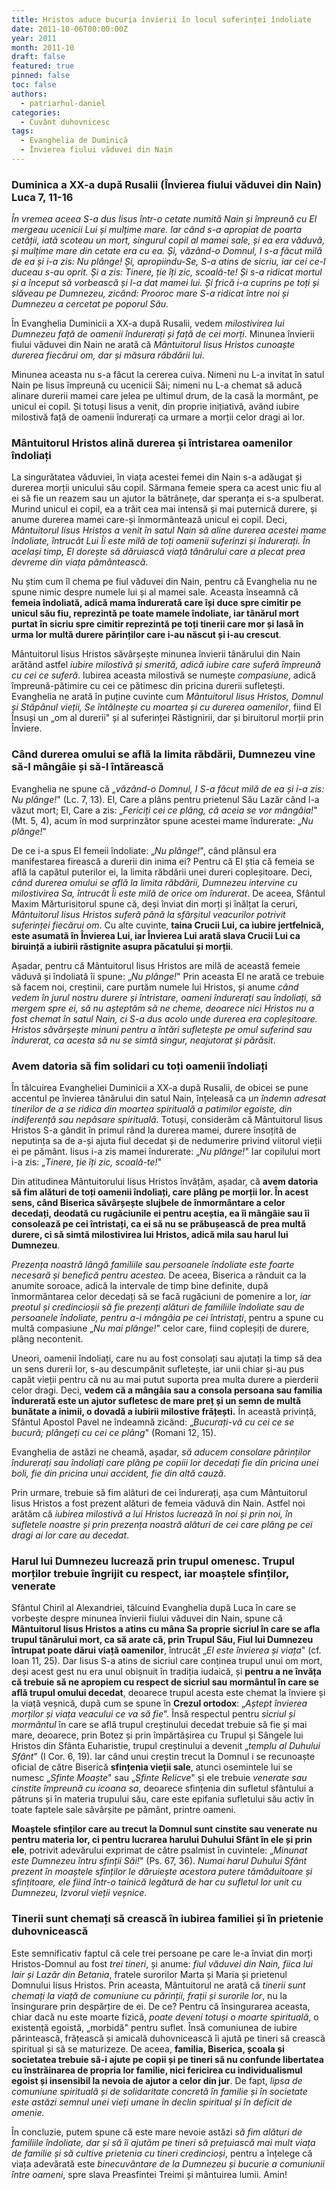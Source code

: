 ```yaml
---
title: Hristos aduce bucuria învierii în locul suferinței îndoliate
date: 2011-10-06T00:00:00Z
year: 2011
month: 2011-10
draft: false
featured: true
pinned: false
toc: false
authors:
  - patriarhul-daniel  
categories:
  - Cuvânt duhovnicesc
tags:
  - Evanghelia de Duminică
  - Învierea fiului văduvei din Nain
---
```

### Duminica a XX-a după Rusalii (Învierea fiului văduvei din Nain) Luca 7, 11-16

_În vremea aceea S-a dus Iisus într-o cetate numită Nain și împreună cu El mergeau ucenicii Lui și mulțime mare. Iar când s-a apropiat de poarta cetății, iată scoteau un mort, singurul copil al mamei sale, și ea era văduvă, și mulțime mare din cetate era cu ea. Și, văzând-o Domnul, I s-a făcut milă de ea și i-a zis: Nu plânge! Și, apropiindu-Se, S-a atins de sicriu, iar cei ce-l duceau s-au oprit. Și a zis: Tinere, ție îți zic, scoală-te! Și s-a ridicat mortul și a început să vorbească și l-a dat mamei lui. Și frică i-a cuprins pe toți și slăveau pe Dumnezeu, zicând: Prooroc mare S-a ridicat între noi și Dumnezeu a cercetat pe poporul Său._

În Evanghelia Duminicii a XX-a după Rusalii, vedem _milostivirea lui Dumnezeu față de oamenii îndurerați și față de cei morți_. Minunea învierii fiului văduvei din Nain ne arată că _Mântuitorul Iisus Hristos cunoaște durerea fiecărui om, dar și măsura răbdării lui_.

Minunea aceasta nu s-a făcut la cererea cuiva. Nimeni nu L-a invitat în satul Nain pe Iisus împreună cu ucenicii Săi; nimeni nu L-a chemat să aducă alinare durerii mamei care jelea pe ultimul drum, de la casă la mormânt, pe unicul ei copil. Și totuși Iisus a venit, din proprie inițiativă, având iubire milostivă față de oamenii îndurerați ca urmare a morții celor dragi ai lor.

### Mântuitorul Hristos alină durerea și întristarea oamenilor îndoliați

La singurătatea văduviei, în viața acestei femei din Nain s-a adăugat și durerea morții unicului său copil. Sărmana femeie spera ca acest unic fiu al ei să fie un reazem sau un ajutor la bătrânețe, dar speranța ei s-a spulberat. Murind unicul ei copil, ea a trăit cea mai intensă și mai puternică durere, și anume durerea mamei care-și înmormântează unicul ei copil. Deci, _Mântuitorul Iisus Hristos a venit în satul Nain să aline durerea acestei mame îndoliate, întrucât Lui Îi este milă de toți oamenii suferinzi și îndurerați. În același timp, El dorește să dăruiască viață tânărului care a plecat prea devreme din viața pământească_.

Nu știm cum îl chema pe fiul văduvei din Nain, pentru că Evanghelia nu ne spune nimic despre numele lui și al mamei sale. Aceasta înseamnă că **femeia îndoliată, adică mama îndurerată care își duce spre cimitir pe unicul său fiu, reprezintă pe toate mamele îndoliate, iar tânărul mort purtat în sicriu spre cimitir reprezintă pe toți tinerii care mor și lasă în urma lor multă durere părinților care i-au născut și i-au crescut**.

Mântuitorul Iisus Hristos săvârșește minunea învierii tânărului din Nain arătând astfel _iubire milostivă și smerită, adică iubire care suferă împreună cu cei ce suferă_. Iubirea aceasta milostivă se numește _compasiune_, adică împreună-pătimire cu cei ce pătimesc din pricina durerii sufletești. Evanghelia ne arată în puține cuvinte cum _Mântuitorul Iisus Hristos, Domnul și Stăpânul vieții, Se întâlnește cu moartea și cu durerea oamenilor_, fiind El Însuși un „om al durerii" și al suferinței Răstignirii, dar și biruitorul morții prin Înviere.

### Când durerea omului se află la limita răbdării, Dumnezeu vine să-l mângâie și să-l întărească

Evanghelia ne spune că „_văzând-o Domnul, I S-a făcut milă de ea și i-a zis: Nu plânge!_" (Lc. 7, 13). El, Care a plâns pentru prietenul Său Lazăr când l-a văzut mort; El, Care a zis: „_Fericiți cei ce plâng, că aceia se vor mângâia!_" (Mt. 5, 4), acum în mod surprinzător spune acestei mame îndurerate: „_Nu plânge!_"

De ce i-a spus El femeii îndoliate: „_Nu plânge!_", când plânsul era manifestarea firească a durerii din inima ei? Pentru că El știa că femeia se află la capătul puterilor ei, la limita răbdării unei dureri copleșitoare. Deci, _când durerea omului se află la limita răbdării, Dumnezeu intervine cu milostivirea Sa, întrucât Îi este milă de orice om îndurerat_. De aceea, Sfântul Maxim Mărturisitorul spune că, deși înviat din morți și înălțat la ceruri, _Mântuitorul Iisus Hristos suferă până la sfârșitul veacurilor potrivit suferinței fiecărui om_. Cu alte cuvinte, **taina Crucii Lui, ca iubire jertfelnică, este asumată în Învierea Lui, iar Învierea Lui arată slava Crucii Lui ca biruință a iubirii răstignite asupra păcatului și morții**.

Așadar, pentru că Mântuitorul Iisus Hristos are milă de această femeie văduvă și îndoliată îi spune: „_Nu plânge!_" Prin aceasta El ne arată ce trebuie să facem noi, creștinii, care purtăm numele lui Hristos, și anume _când vedem în jurul nostru durere și întristare, oameni îndurerați sau îndoliați, să mergem spre ei, să nu așteptăm să ne cheme, deoarece nici Hristos nu a fost chemat în satul Nain, ci S-a dus acolo unde durerea era copleșitoare. Hristos săvârșește minuni pentru a întări sufletește pe omul suferind sau îndurerat, ca acesta să nu se simtă singur, neajutorat și părăsit_.

### Avem datoria să fim solidari cu toți oamenii îndoliați

În tâlcuirea Evangheliei Duminicii a XX-a după Rusalii, de obicei se pune accentul pe învierea tânărului din satul Nain, înțeleasă ca _un îndemn adresat tinerilor de a se ridica din moartea spirituală a patimilor egoiste, din indiferență sau nepăsare spirituală_. Totuși, considerăm că Mântuitorul Iisus Hristos S-a gândit în primul rând la durerea mamei, durere însoțită de neputința sa de a-și ajuta fiul decedat și de nedumerire privind viitorul vieții ei pe pământ. Iisus i-a zis mamei îndurerate: „_Nu plânge!_" Iar copilului mort i-a zis: „_Tinere, ție îți zic, scoală-te!_"

Din atitudinea Mântuitorului Iisus Hristos învățăm, așadar, că **avem datoria să fim alături de toți oamenii îndoliați, care plâng pe morții lor. În acest sens, când Biserica săvârșește slujbele de înmormântare a celor decedați, deodată cu rugăciunile ei pentru aceștia, ea îi mângâie sau îi consolează pe cei întristați, ca ei să nu se prăbușească de prea multă durere, ci să simtă milostivirea lui Hristos, adică mila sau harul lui Dumnezeu**.

_Prezența noastră lângă familiile sau persoanele îndoliate este foarte necesară și benefică pentru acestea._ De aceea, Biserica a rânduit ca la anumite soroace, adică la intervale de timp bine definite, după înmormântarea celor decedați să se facă rugăciuni de pomenire a lor, _iar preotul și credincioșii să fie prezenți alături de familiile îndoliate sau de persoanele îndoliate, pentru a-i mângâia pe cei întristați_, pentru a spune cu multă compasiune „_Nu mai plânge!_" celor care, fiind copleșiți de durere, plâng necontenit.

Uneori, oamenii îndoliați, care nu au fost consolați sau ajutați la timp să dea un sens durerii lor, s-au descumpănit sufletește, iar unii chiar și-au pus capăt vieții pentru că nu au mai putut suporta prea multa durere a pierderii celor dragi. Deci, **vedem că a mângâia sau a consola persoana sau familia îndurerată este un ajutor sufletesc de mare preț și un semn de multă bunătate a inimii, o dovadă a iubirii milostive frățești.** În această privință, Sfântul Apostol Pavel ne îndeamnă zicând: „_Bucurați-vă cu cei ce se bucură; plângeți cu cei ce plâng_" (Romani 12, 15).

Evanghelia de astăzi ne cheamă, așadar, _să aducem consolare părinților îndurerați sau îndoliați care plâng pe copiii lor decedați fie din pricina unei boli, fie din pricina unui accident, fie din altă cauză_.

Prin urmare, trebuie să fim alături de cei îndurerați, așa cum Mântuitorul Iisus Hristos a fost prezent alături de femeia văduvă din Nain. Astfel noi arătăm că _iubirea milostivă a lui Hristos lucrează în noi și prin noi, în sufletele noastre și prin prezența noastră alături de cei care plâng pe cei dragi ai lor care au decedat_.

### Harul lui Dumnezeu lucrează prin trupul omenesc. Trupul morților trebuie îngrijit cu respect, iar moaștele sfinților, venerate

Sfântul Chiril al Alexandriei, tâlcuind Evanghelia după Luca în care se vorbește despre minunea învierii fiului văduvei din Nain, spune că **Mântuitorul Iisus Hristos a atins cu mâna Sa proprie sicriul în care se afla trupul tânărului mort, ca să arate că, prin Trupul Său, Fiul lui Dumnezeu întrupat poate dărui viață oamenilor**, întrucât „_El este învierea și viața_" (cf. Ioan 11, 25). Dar Iisus S-a atins de sicriul care conținea trupul unui om mort, deși acest gest nu era unul obișnuit în tradiția iudaică, și **pentru a ne învăța că trebuie să ne apropiem cu respect de sicriul sau mormântul în care se află trupul omului decedat**, deoarece trupul acesta este chemat la înviere și la viață veșnică, după cum se spune în **Crezul ortodox**: „_Aștept învierea morților și viața veacului ce va să fie_". Însă respectul pentru _sicriul și mormântul_ în care se află trupul creștinului decedat trebuie să fie și mai mare, deoarece, prin Botez și prin împărtășirea cu Trupul și Sângele lui Hristos din Sfânta Euharistie, trupul creștinului a devenit „_templu al Duhului Sfânt_" (I Cor. 6, 19). Iar când unui creștin trecut la Domnul i se recunoaște oficial de către Biserică **sfințenia vieții sale**, atunci osemintele lui se numesc „_Sfinte Moaște_" sau „_Sfinte Relicve_" și ele trebuie _venerate sau cinstite împreună cu icoana sa_, deoarece sfințenia din sufletul sfântului a pătruns și în materia trupului său, care este epifania sufletului său activ în toate faptele sale săvârșite pe pământ, printre oameni.

**Moaștele sfinților care au trecut la Domnul sunt cinstite sau venerate nu pentru materia lor, ci pentru lucrarea harului Duhului Sfânt în ele și prin ele**, potrivit adevărului exprimat de către psalmist în cuvintele: „_Minunat este Dumnezeu întru sfinții Săi!_" (Ps. 67, 36). _Numai harul Duhului Sfânt prezent în moaștele sfinților le dăruiește acestora putere tămăduitoare și sfințitoare, ele fiind într-o tainică legătură de har cu sufletul lor unit cu Dumnezeu, Izvorul vieții veșnice._

### Tinerii sunt chemați să crească în iubirea familiei și în prietenie duhovnicească

Este semnificativ faptul că cele trei persoane pe care le-a înviat din morți Hristos-Domnul au fost _trei tineri_, și anume: _fiul văduvei din Nain, fiica lui Iair și Lazăr din Betania_, fratele surorilor Marta și Maria și prietenul Domnului Iisus Hristos. Prin aceasta, Mântuitorul ne arată că _tinerii sunt chemați la viață de comuniune cu părinții, frații și surorile lor_, nu la însingurare prin despărțire de ei. De ce? Pentru că însingurarea aceasta, chiar dacă nu este moarte fizică, _poate deveni totuși o moarte spirituală_, o existență egoistă, „morbidă" pentru suflet. Însă comuniunea de iubire părintească, frățească și amicală duhovnicească îi ajută pe tineri să crească spiritual și să se maturizeze. De aceea, **familia, Biserica, școala și societatea trebuie să-i ajute pe copii și pe tineri să nu confunde libertatea cu înstrăinarea de propria lor familie, nici fericirea cu individualismul egoist și insensibil la nevoia de ajutor a celor din jur**. De fapt, _lipsa de comuniune spirituală și de solidaritate concretă în familie și în societate este astăzi semnul unei vieți umane în declin spiritual și în deficit de omenie._

În concluzie, putem spune că este mare nevoie astăzi _să fim alături de familiile îndoliate, dar și să îi ajutăm pe tineri să prețuiască mai mult viața de familie și să cultive prietenia cu tineri credincioși_, pentru a înțelege că viața adevărată este _binecuvântare de la Dumnezeu și bucurie a comuniunii între oameni_, spre slava Preasfintei Treimi și mântuirea lumii. Amin!